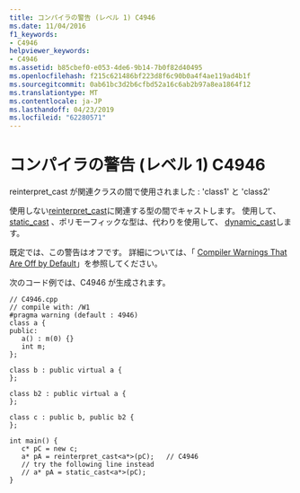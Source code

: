 ```yaml
---
title: コンパイラの警告 (レベル 1) C4946
ms.date: 11/04/2016
f1_keywords:
- C4946
helpviewer_keywords:
- C4946
ms.assetid: b85cbef0-e053-4de6-9b14-7b0f82d40495
ms.openlocfilehash: f215c621486bf223d8f6c90b0a4f4ae119ad4b1f
ms.sourcegitcommit: 0ab61bc3d2b6cfbd52a16c6ab2b97a8ea1864f12
ms.translationtype: MT
ms.contentlocale: ja-JP
ms.lasthandoff: 04/23/2019
ms.locfileid: "62280571"
---
```

# <a name="compiler-warning-level-1-c4946"></a>コンパイラの警告 (レベル 1) C4946

reinterpret_cast が関連クラスの間で使用されました : 'class1' と 'class2'

使用しない[reinterpret_cast](../../cpp/reinterpret-cast-operator.md)に関連する型の間でキャストします。 使用して、 [static_cast](../../cpp/static-cast-operator.md) 、ポリモーフィックな型は、代わりを使用して、 [dynamic_cast](../../cpp/dynamic-cast-operator.md)します。

既定では、この警告はオフです。 詳細については、「 [Compiler Warnings That Are Off by Default](../../preprocessor/compiler-warnings-that-are-off-by-default.md)」を参照してください。

次のコード例では、C4946 が生成されます。

```
// C4946.cpp
// compile with: /W1
#pragma warning (default : 4946)
class a {
public:
   a() : m(0) {}
   int m;
};

class b : public virtual a {
};

class b2 : public virtual a {
};

class c : public b, public b2 {
};

int main() {
   c* pC = new c;
   a* pA = reinterpret_cast<a*>(pC);   // C4946
   // try the following line instead
   // a* pA = static_cast<a*>(pC);
}
```